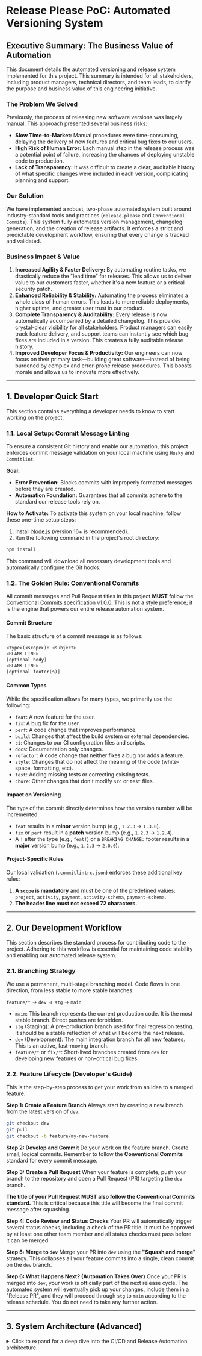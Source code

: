 # Release Please PoC: Automated Versioning System

## Executive Summary: The Business Value of Automation

This document details the automated versioning and release system implemented for this project. This summary is intended for all stakeholders, including product managers, technical directors, and team leads, to clarify the purpose and business value of this engineering initiative.

### The Problem We Solved

Previously, the process of releasing new software versions was largely manual. This approach presented several business risks:
*  **Slow Time-to-Market:** Manual procedures were time-consuming, delaying the delivery of new features and critical bug fixes to our users.
*  **High Risk of Human Error:** Each manual step in the release process was a potential point of failure, increasing the chances of deploying unstable code to production.
*  **Lack of Transparency:** It was difficult to create a clear, auditable history of what specific changes were included in each version, complicating planning and support.

### Our Solution

We have implemented a robust, two-phase automated system built around industry-standard tools and practices (`release-please` and `Conventional Commits`). This system fully automates version management, changelog generation, and the creation of release artifacts. It enforces a strict and predictable development workflow, ensuring that every change is tracked and validated.

### Business Impact & Value

1. **Increased Agility & Faster Delivery:** By automating routine tasks, we drastically reduce the "lead time" for releases. This allows us to deliver value to our customers faster, whether it's a new feature or a critical security patch.
2. **Enhanced Reliability & Stability:** Automating the process eliminates a whole class of human errors. This leads to more reliable deployments, higher uptime, and greater user trust in our product.
3. **Complete Transparency & Auditability:** Every release is now automatically accompanied by a detailed changelog. This provides crystal-clear visibility for all stakeholders. Product managers can easily track feature delivery, and support teams can instantly see which bug fixes are included in a version. This creates a fully auditable release history.
4. **Improved Developer Focus & Productivity:** Our engineers can now focus on their primary task—building great software—instead of being burdened by complex and error-prone release procedures. This boosts morale and allows us to innovate more effectively.

---

## 1. Developer Quick Start

This section contains everything a developer needs to know to start working on the project.

### 1.1. Local Setup: Commit Message Linting

To ensure a consistent Git history and enable our automation, this project enforces commit message validation on your local machine using `Husky` and `Commitlint`.

**Goal:**
*  **Error Prevention:** Blocks commits with improperly formatted messages before they are created.
*  **Automation Foundation:** Guarantees that all commits adhere to the standard our release tools rely on.

**How to Activate:**
To activate this system on your local machine, follow these one-time setup steps:
1. Install [Node.js](https://nodejs.org/) (version 16+ is recommended).
2. Run the following command in the project's root directory:
  ```bash
  npm install
  ```
This command will download all necessary development tools and automatically configure the Git hooks.

### 1.2. The Golden Rule: Conventional Commits

All commit messages and Pull Request titles in this project **MUST** follow the [Conventional Commits specification v1.0.0](https://www.conventionalcommits.org/en/v1.0.0/). This is not a style preference; it is the engine that powers our entire release automation system.

#### Commit Structure

The basic structure of a commit message is as follows:
```
<type>(<scope>): <subject>
<BLANK LINE>
[optional body]
<BLANK LINE>
[optional footer(s)]
```

#### Common Types

While the specification allows for many types, we primarily use the following:
*  `feat`: A new feature for the user.
*  `fix`: A bug fix for the user.
*  `perf`: A code change that improves performance.
*  `build`: Changes that affect the build system or external dependencies.
*  `ci`: Changes to our CI configuration files and scripts.
*  `docs`: Documentation only changes.
*  `refactor`: A code change that neither fixes a bug nor adds a feature.
*  `style`: Changes that do not affect the meaning of the code (white-space, formatting, etc).
*  `test`: Adding missing tests or correcting existing tests.
*  `chore`: Other changes that don't modify `src` or `test` files.

#### Impact on Versioning

The `type` of the commit directly determines how the version number will be incremented:
*  `feat` results in a **minor** version bump (e.g., `1.2.3` -> `1.3.0`).
*  `fix` or `perf` result in a **patch** version bump (e.g., `1.2.3` -> `1.2.4`).
*  A `!` after the type (e.g., `feat!`) or a `BREAKING CHANGE:` footer results in a **major** version bump (e.g., `1.2.3` -> `2.0.0`).

#### Project-Specific Rules

Our local validation (`.commitlintrc.json`) enforces these additional key rules:
1. **A `scope` is mandatory** and must be one of the predefined values: `project`, `activity`, `payment`, `activity-schema`, `payment-schema`.
2. **The header line must not exceed 72 characters.**

---

## 2. Our Development Workflow

This section describes the standard process for contributing code to the project. Adhering to this workflow is essential for maintaining code stability and enabling our automated release system.

### 2.1. Branching Strategy

We use a permanent, multi-stage branching model. Code flows in one direction, from less stable to more stable branches.

`feature/*` -> `dev` -> `stg` -> `main`

*  `main`: This branch represents the current production code. It is the most stable branch. Direct pushes are forbidden.
*  `stg` (Staging): A pre-production branch used for final regression testing. It should be a stable reflection of what will become the next release.
*  `dev` (Development): The main integration branch for all new features. This is an active, fast-moving branch.
*  `feature/*` or `fix/*`: Short-lived branches created from `dev` for developing new features or non-critical bug fixes.

### 2.2. Feature Lifecycle (Developer's Guide)

This is the step-by-step process to get your work from an idea to a merged feature.

**Step 1: Create a Feature Branch**
Always start by creating a new branch from the latest version of `dev`.
```bash
git checkout dev
git pull
git checkout -b feature/my-new-feature
```

**Step 2: Develop and Commit**
Do your work on the feature branch. Create small, logical commits. Remember to follow the **Conventional Commits** standard for every commit message.

**Step 3: Create a Pull Request**
When your feature is complete, push your branch to the repository and open a Pull Request (PR) targeting the `dev` branch.

**The title of your Pull Request MUST also follow the Conventional Commits standard.** This is critical because this title will become the final commit message after squashing.

**Step 4: Code Review and Status Checks**
Your PR will automatically trigger several status checks, including a check of the PR title. It must be approved by at least one other team member and all status checks must pass before it can be merged.

**Step 5: Merge to `dev`**
Merge your PR into `dev` using the **"Squash and merge"** strategy. This collapses all your feature commits into a single, clean commit on the `dev` branch.

**Step 6: What Happens Next? (Automation Takes Over)**
Once your PR is merged into `dev`, your work is officially part of the next release cycle. The automated system will eventually pick up your changes, include them in a "Release PR", and they will proceed through `stg` to `main` according to the release schedule. You do not need to take any further action.

---

## 3. System Architecture (Advanced)

<details>
 <summary>Click to expand for a deep dive into the CI/CD and Release Automation architecture.</summary>

 ### 3.1. Branch Protection via Rulesets

To enforce our workflow and prevent common errors, this repository uses GitHub's **Rulesets** feature, configured under **`Settings > Branches > Rulesets`**. This modern system provides technical guarantees for our development process. We have three active rulesets, each targeting a specific branch.

#### Ruleset: `main` (Production Branch)

**Objective:** Maximum stability and auditability. This branch is a direct reflection of our production environment.

| Rule | Configuration | REASON |
| :--- | :--- | :--- |
| **Require a pull request** | Enabled | Ensures all changes go through a formal review process. Direct pushes are blocked. |
| **Require status checks to pass**| Enabled | Guarantees that code is only merged after all quality gates (linting, tests, builds) are green. |
| *Required Checks* | `Check PR Title`, *(future: `build`, `test`)* | Specifies exactly which checks are mandatory. |
| **Require branches to be up-to-date** | **Enabled** | **CRITICAL:** Prevents merging outdated PRs into `main`, avoiding race conditions and ensuring the PR was tested against the latest code. |
| **Block force pushes** | Enabled | Protects the integrity and history of the production branch. |
| **Restrict deletions** | Enabled | Prevents accidental deletion of the production branch. |
| **Merge Controls** | Block `Squash`, Block `Rebase` | **CRITICAL:** Only "Merge commit" is allowed. This preserves the clean, linear history coming from `stg` and `dev`. |

#### Ruleset: `stg` (Staging Branch)

**Objective:** Pre-production stability. This branch mirrors the rules of `main` to ensure the testing environment is as close to production as possible.

| Rule | Configuration | REASON |
| :--- | :--- | :--- |
| **Require a pull request** | Enabled | All code must be reviewed before entering the final testing stage. |
| **Require status checks to pass**| Enabled | Ensures only quality-checked code is deployed to staging. |
| *Required Checks* | Same as `main` | Consistency across environments. |
| **Require branches to be up-to-date**| **Enabled** | Ensures that `stg` is always based on the latest state of the code it's integrating. |
| **Block force pushes** | Enabled | Maintains a stable history for the staging environment. |
| **Merge Controls** | Block `Squash`, Block `Rebase` | **CRITICAL:** Only "Merge commit" is allowed, simulating the exact merge that will happen into `main`. |

#### Ruleset: `dev` (Development Branch)

**Objective:** Fast development velocity while ensuring a clean, feature-based commit history suitable for `release-please`.

| Rule | Configuration | REASON |
| :--- | :--- | :--- |
| **Require a pull request** | Enabled | Even on the development branch, all changes must be reviewed. |
| **Require status checks to pass**| Enabled | The `Check PR Title` check is the minimum quality gate. |
| *Required Checks* | `Check PR Title` | Ensures that the resulting squash commit will be understandable by `release-please`. |
| **Require branches to be up-to-date**| **Disabled** | **IMPORTANT:** This is intentionally disabled to increase workflow velocity on this highly active branch. Developers do not need to constantly rebase their feature branches. |
| **Block force pushes** | Enabled | Prevents history rewrites that could disrupt other developers' work. |
| **Merge Controls** | Block `Merge commit`, Block `Rebase`| **CRITICAL:** Only "Squash and merge" is allowed. This is mandatory to collapse all feature commits into one, clean conventional commit. |

#### 3.1.1. Verification Plan (Test Cases)

This section describes how to verify that our system architecture and protection rules work as expected. It serves as our Acceptance Test Plan.

##### T1: Core Branch Protections

| ID | Test Case | Action to Verify | Expected Result & Reason |
| :--- | :--- | :--- | :--- |
| **T1.1** | Direct Push is Blocked | From your local machine, run `git push origin HEAD:dev`. | **Push REJECTED.** Reason: The ruleset for `dev` prohibits direct pushes, requiring all changes to go through a Pull Request. |
| **T1.2** | Force Push is Blocked | Make a local commit, then run `git push --force origin HEAD:dev`. | **Push REJECTED.** Reason: The ruleset for `dev` has "Block force pushes" enabled to protect branch history integrity. |
| **T1.3**| Branch Deletion is Blocked | Run `git push origin --delete dev`. | **Push REJECTED.** Reason: The ruleset for `dev` has "Restrict deletions" enabled to prevent accidental loss of the branch. |
| **T1.4**| Merge is Blocked on Failed Check | Open a PR to `dev` with an invalid title (e.g., "my pr"). | The "Merge pull request" button is **DISABLED**. Reason: The required `Check PR Title` status check has failed. |

##### T2: Merge Strategy and Branch State Enforcement

| ID | Test Case | Action to Verify | Expected Result & Reason |
| :--- | :--- | :--- | :--- |
| **T2.1** | Enforce Squash on `dev` | Open a PR into `dev` with a valid title. After checks pass, click the "Merge" button dropdown. | The merge dialog **ONLY shows the "Squash and merge"** option. Other methods are blocked by the ruleset. |
| **T2.2** | Enforce Merge Commit on `stg`/`main` | Open a PR from `dev` into `stg`. After checks pass, click the "Merge" button dropdown. | The merge dialog **ONLY shows the "Create a merge commit"** option. Other methods are blocked. |
| **T2.3** | Outdated Branch Block on `stg`/`main`| Open a PR to `stg`. While it's open, merge another PR into `stg`. Return to the first PR. | The PR is now **BLOCKED**. The "Update branch" button appears. Reason: The ruleset requires branches to be up-to-date before merging. |
| **T2.4** | Outdated Branch Ignored on `dev` | Open a PR to `dev`. While it's open, merge another PR into `dev`. | The PR is **NOT BLOCKED** from merging. The "Update branch" button may appear, but merging is still possible. Reason: The `dev` ruleset intentionally disables the "require branches to be up-to-date" rule. |

##### T3: Branch Workflow Enforcement ("Gatekeeper" checks - *Future Enhancement*)

| ID | Test Case | Action to Verify | Expected Result & Reason |
| :--- | :--- | :--- | :--- |
| **T3.1** | Block Invalid Merge to `main` | Open a PR from a `feature/*` branch directly into `main`. | A `Gatekeeper` status check **FAILS**. The merge button is disabled. Reason: Only `stg` and `hotfix/*` branches are allowed to merge into `main`. |
| **T3.2** | Block Invalid Merge to `stg` | Open a PR from a `feature/*` branch directly into `stg`. | A `Gatekeeper` status check **FAILS**. The merge button is disabled. Reason: Only `dev` is allowed to merge into `stg`. |
| **T3.3** | Allow Valid Hotfix Merge to `main` | Open a PR from a `hotfix/*` branch into `main`. | The `Gatekeeper` status check **PASSES**. Merging is allowed. |

### 3.2. Automated Release System (release-please)

To automate versioning and release notes generation, this project uses Google's `release-please` tool. The system is built around a two-stage workflow that separates release preparation from finalization, providing a clear and auditable release process.

#### Stage 1: Release Preparation (The "Release PR")

This is the primary output of the preparation stage.

*  **What it is:** An automatically generated Pull Request created by the `release-please-prepare.yml` workflow.
*  **Trigger:** A push to the `main` branch (typically after a `stg -> main` merge).
*  **Action:** The workflow runs `release-please` which analyzes new commits since the last release.
*  **Automatic Updates:** If other PRs are merged into `main` while the Release PR is open, `release-please` will automatically update its PR to include the new changes, ensuring it's always up-to-date with the `main` branch.
*  **Result (The "Release PR"):**
  1. **`CHANGELOG.md`:** An auto-generated summary of all `feat`, `fix`, and `perf` commits.
  2. **`release-please-manifest.json`:** An update to the version numbers for all changed components.
*  **Purpose:** This PR serves as a "staging area" for the next release. The team can review the upcoming changes and version bumps before they are finalized.
*  **Action Required:** A developer must review and **merge** this PR into `main`.

#### Stage 2: Release Finalization (Git Tags & GitHub Releases)

This is the final output of the entire process.

*  **Trigger:** Merging the "Release PR" into the `main` branch.
*  **Action:** This second push to `main` triggers the `release-please-finalize.yml` workflow.
*  **Result:**
  1. **Git Tags:** For each component updated in the manifest, a corresponding, component-specific Git tag is created (e.g., `payment-v2.1.0`).
  2. **GitHub Releases:** A corresponding GitHub Release is published with the `CHANGELOG.md` notes for that version.
*  **Purpose:** To create immutable, point-in-time references for each released version, providing a clean and official release history.
*  **Action Required:** None. This stage is fully automated.

#### Configuration Files Overview

The system is configured via the following files in the repository root:
*  `release-please-config.json`: The main configuration file. It defines all trackable components and their specific release rules (e.g., `bump-minor-pre-major: true` for pre-1.0.0 versions, `"component"` for clean Git tags).
*  `release-please-manifest.json`: This file acts as a database for `release-please`, storing the last released version for each component. It is updated automatically.
*  `.github/workflows/`: This directory contains the GitHub Actions workflows (`prepare`, `finalize`, `lint-pr-title`) that drive the process.

### 3.3. Special Process: Hotfixes

A hotfix is a critical patch that must be deployed to production as quickly as possible, bypassing the standard `dev -> stg` flow.

**The Hotfix Workflow:**

1. **Create Branch:** Branch directly from the `main` branch.
  ```bash
  git checkout main && git pull
  git checkout -b hotfix/fix-critical-bug
  ```
2. **Commit Fix:** Make the necessary changes and create a commit using the Conventional Commits standard.
  ```
  fix(payment)!: Correct a critical double-charging vulnerability.
  ```
3. **Pull Request:** Open a Pull Request targeting the `main` branch.
4. **Expedited Review:** The PR must be reviewed and approved with the highest priority.
5. **Merge & Release:** Merge the PR into `main`. This will trigger the standard `release-please` finalization process, which will automatically create the new hotfix tag and release (e.g., `payment-v2.0.1`). The release is then deployed.
6. **CRITICAL - Synchronize Downstream:** Immediately after the hotfix is released, `main` **MUST** be merged back into `stg` and `dev` to ensure the fix is incorporated into all active development lines.
  ```bash
  git checkout stg && git pull && git merge main
  git checkout dev && git pull && git merge main
  ```
  **REASON:** Failure to perform this step will lead to the bug reappearing in the next regular release and will break `release-please`'s version calculation.

### 3.4. Special Process: The "Gatekeeper" (Future Enhancement)

To provide an additional layer of technical enforcement for our branching strategy, a "Gatekeeper" workflow can be implemented.

*  **Goal:** To programmatically prevent incorrect merges.
*  **How it works:** A custom GitHub Action runs on every Pull Request, checking the source and target branch names.
  *  It allows merges into `main` **only** from `stg` or `hotfix/*` branches.
  *  It allows merges into `stg` **only** from the `dev` branch.
*  **Result:** If a developer attempts to create a PR from a feature branch directly into `main`, this check will fail, and GitHub will block the merge button. This turns our process "agreement" into a technical "law".

### 3.5. System Architecture Diagram

The following diagram illustrates the complete workflow, including branching, status checks, and the two-phase release process.

![alt text](image.png)

```mermaid
graph TD
  subgraph "Development Phase"
    A[Feature Branch] -- "1. PR to dev" --> B(dev);
    B -- "PR Passes Lint Check" --> B;
  end

  subgraph "Staging Phase"
    B -- "2. PR to stg" --> C(stg);
  end

  subgraph "Release Phase"
    C -- "3. PR to main" --> D{main};
    D -- "4. Push triggers 'Prepare' workflow" --> E[release-please-prepare];
    E -- "5. Creates/updates" --> F(Release PR);
    F -- "6. Merge to main" --> D;
    D -- "7. Push triggers 'Finalize' workflow" --> G[release-please-finalize];
    G -- "8. Creates" --> H[Git Tags & GitHub Releases];
  end

  subgraph "Hotfix Path (Emergency)"
    D -- "Create Branch" --> I[hotfix/*];
    I -- "PR to main" --> D;
  end

  style B fill:#f9f,stroke:#333,stroke-width:2px
  style C fill:#ccf,stroke:#333,stroke-width:2px
  style D fill:#cfc,stroke:#333,stroke-width:4px
```

### One-Time Setup for CI/CD

When introducing these CI/CD workflows into a new repository (or a branch for the first time), you will encounter a "chicken and egg" problem.

*  **The Problem:** To merge a PR into a protected branch (e.g., `dev`), it must pass the `Check PR Title` status check. However, the workflow file that *runs* this check (`lint-pr-title.yml`) only exists within the PR itself and is not yet in the target branch. GitHub cannot run a workflow that it doesn't know about yet.
*  **The Solution:** To merge the very first PR that introduces the CI/CD files, you must temporarily disable the required status check for that single merge.

**Step-by-step instructions:**
1. Go to `Settings > Branches > Rulesets` and edit the ruleset for `dev`.
2. Temporarily remove `Check PR Title` from the list of required status checks and save.
3. Merge the Pull Request containing the new CI/CD files.
4. **Immediately** go back to the `dev` ruleset and re-add `Check PR Title` to the list of required status checks.

This one-time action bootstraps the entire system, and all subsequent PRs will be correctly validated.
</details>